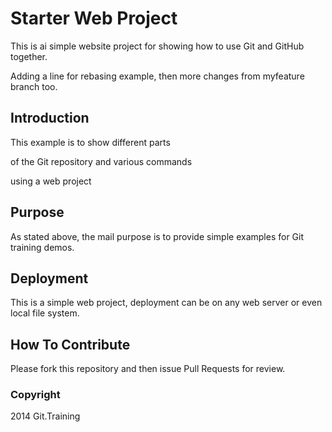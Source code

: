 # Starter Web Project

This is ai simple website project for showing how to use Git and GitHub together. 

Adding a line for rebasing example, then more changes from myfeature branch too.

## Introduction

This example is to show different parts 

of the Git repository and various commands

using a web project

## Purpose

As stated above, the mail purpose is to 
provide simple examples for Git training 
demos.

## Deployment

This is a simple web project, deployment
can be on any web server or even local
file system.

## How To Contribute

Please fork this repository and then issue Pull Requests for review.


### Copyright
2014 Git.Training
